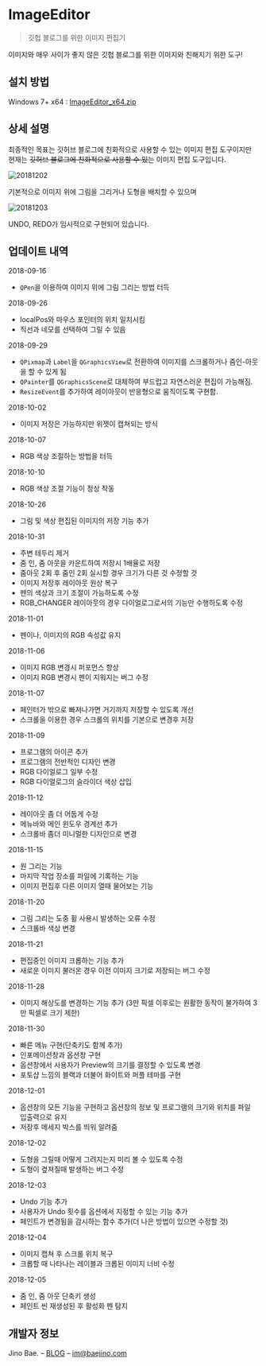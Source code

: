# ImageEditor

> 깃헙 블로그를 위한 이미지 편집기

이미지와 매우 사이가 좋지 않은 깃헙 블로그를 위한 이미지와 친해지기 위한 도구!

## 설치 방법	

Windows 7+ x64 : [ImageEditor_x64.zip](https://www.dropbox.com/sh/9ohue147wg19bfe/AACUQhTCeULfkpNuYi0hOBSda?dl=1)

## 상세 설명

최종적인 목표는 깃허브 블로그에 친화적으로 사용할 수 있는 이미지 편집 도구이지만 현재는 ~~깃허브 블로그에 친화적으로 사용할 수 있는~~ 이미지 편집 도구입니다.

![20181202](https://user-images.githubusercontent.com/35596687/62864733-7b45a400-bd47-11e9-8382-5d6750d5bb20.gif)

기본적으로 이미지 위에 그림을 그리거나 도형을 배치할 수 있으며

![20181203](https://user-images.githubusercontent.com/35596687/62864734-7bde3a80-bd47-11e9-9bef-4a96444d3f44.gif)

UNDO, REDO가 임시적으로 구현되어 있습니다.

## 업데이트 내역

2018-09-16
- `QPen`을 이용하여 이미지 위에 그림 그리는 방법 터득

2018-09-26
- localPos와 마우스 포인터의 위치 일치시킴
- 직선과 네모를 선택하여 그릴 수 있음

2018-09-29
- `QPixmap`과 `Label`을 `QGraphicsView`로 전환하여 이미지를 스크롤하거나 줌인-아웃을 할 수 있게 됨
- `QPainter`를 `QGraphicsScene`로 대체하여 부드럽고 자연스러운 편집이 가능해짐.
- `ResizeEvent`를 추가하여 레이아웃이 반응형으로 움직이도록 구현함.

2018-10-02
- 이미지 저장은 가능하지만 위젯이 캡쳐되는 방식

2018-10-07
- RGB 색상 조절하는 방법을 터득

2018-10-10
- RGB 색상 조절 기능이 정상 작동

2018-10-26
- 그림 및 색상 편집된 이미지의 저장 기능 추가

2018-10-31
- 주변 테두리 제거
- 줌 인, 줌 아웃을 카운트하여 저장시 1배율로 저장
- 줌아웃 2회 후 줌인 2회 실시할 경우 크기가 다른 것 수정할 것
- 이미지 저장후 레이아웃 원상 복구
- 펜의 색상과 크기 조절이 가능하도록 수정
- RGB_CHANGER 레이아웃의 경우 다이얼로그로서의 기능만 수행하도록 수정

2018-11-01
- 펜이나, 이미지의 RGB 속성값 유지

2018-11-06
- 이미지 RGB 변경시 퍼포먼스 향상
- 이미지 RGB 변경시 펜이 지워지는 버그 수정

2018-11-07
- 페인터가 밖으로 빠져나가면 거기까지 저장할 수 있도록 개선
- 스크롤을 이용한 경우 스크롤의 위치를 기본으로 변경후 저장

2018-11-09
- 프로그램의 아이콘 추가
- 프로그램의 전반적인 디자인 변경
- RGB 다이얼로그 일부 수정
- RGB 다이얼로그의 슬라이더 색상 삽입

2018-11-12
- 레이아웃 좀 더 어둡게 수정
- 메뉴바와 메인 윈도우 경계선 추가
- 스크롤바 좀더 미니멀한 디자인으로 변경

2018-11-15
- 원 그리는 기능
- 마지막 작업 장소를 파일에 기록하는 기능
- 이미지 편집후 다른 이미지 열때 물어보는 기능

2018-11-20
- 그림 그리는 도중 휠 사용시 발생하는 오류 수정
- 스크롤바 색상 변경

2018-11-21
- 편집중인 이미지 크롭하는 기능 추가
- 새로운 이미지 불러온 경우 이전 이미지 크기로 저장되는 버그 수정

2018-11-28
- 이미지 해상도를 변경하는 기능 추가 (3만 픽셀 이후로는 원활한 동작이 불가하여 3만 픽셀로 크기 제한)

2018-11-30
- 빠른 메뉴 구현(단축키도 함께 추가)
- 인포메이션창과 옵션창 구현
- 옵션창에서 사용자가 Preview의 크기를 결정할 수 있도록 변경
- 포토샵 느낌의 블랙과 더불어 화이트와 퍼플 테마를 구현

2018-12-01
- 옵션창의 모든 기능을 구현하고 옵션창의 정보 및 프로그램의 크기와 위치를 파일 입출력으로 유지
- 저장후 메세지 박스를 띄워 알려줌

2018-12-02
- 도형을 그릴때 어떻게 그려지는지 미리 볼 수 있도록 수정
- 도형이 곂져질때 발생하는 버그 수정

2018-12-03
- Undo 기능 추가
- 사용자가 Undo 횟수를 옵션에서 지정할 수 있는 기능 추가
- 페인트가 변경됨을 감시하는 함수 추가(더 나은 방법이 있으면 수정할 것)

2018-12-04
- 이미지 캡쳐 후 스크롤 위치 복구
- 크롭할 때 나타나는 레이블과 크롭된 이미지 너비 수정

2018-12-05
- 줌 인, 줌 아웃 단축키 생성
- 페인트 씬 재생성된 후 활성화 펜 탐지

## 개발자 정보	

Jino Bae. – [BLOG](https://baejino.com) – im@baejino.com
